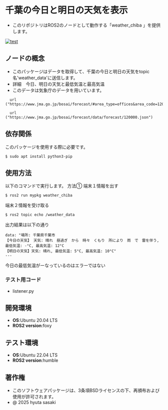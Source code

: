 # 千葉の今日と明日の天気を表示
- このリポジトリはROS2のノードとして動作する「weather_chiba 」を提供します。

[![test](https://github.com/Hyuman05/Mypkg/actions/workflows/test.yml/badge.svg)](https://github.com/Hyuman05/Mypkg/actions/workflows/test.yml)
## ノードの概念
- このパッケージはデータを取得して、千葉の今日と明日の天気をtopic名'weather_data'に送信します。
- 詳細　今日、明日の天気と最低気温と最高気温
- このデータは気象庁のデータを用いています。
```
  url ("https://www.jma.go.jp/bosai/forecast/#area_type=offices&area_code=120000")
```
```
  url ("https://www.jma.go.jp/bosai/forecast/data/forecast/120000.json")
```
## 依存関係
このパッケージを使用する際に必要です。
```
$ sudo apt install python3-pip
```
## 使用方法
以下のコマンドで実行します。
方法①
端末１情報を出す
```
$ ros2 run mypkg weather_chiba
```
端末２情報を受け取る
```
$ ros2 topic echo /weather_data
```
出力結果は以下の通り
```
data: "場所: 千葉県千葉市
【今日の天気】 天気: 晴れ　昼過ぎ　から　時々　くもり　所により　雨　で　雷を伴う, 最低気温: -°C, 最高気温: 12°C
【明日の天気】天気: 晴れ, 最低気温: 5°C, 最高気温: 10°C"
---

```
今日の最低気温がーなっているのはエラーではない

### テスト用コード
- listener.py
## 開発環境
- **OS**:Ubuntu 20.04 LTS
- **ROS2 version**:foxy
## テスト環境
- **OS**:Ubuntu 22.04 LTS
- **ROS2 version**:humble
## 著作権
- このソフトウェアパッケージは、3条項BSDライセンスの下、再頒布および使用が許可されます。
- @ 2025 hyuta sasaki
